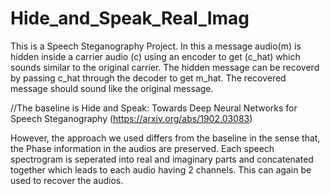 # Hide_and_Speak_Real_Imag

This is a Speech Steganography Project. In this a message audio(m) is hidden inside a carrier audio (c) using an encoder to get (c_hat) which sounds similar to the original carrier. The hidden message can be recoverd by passing c_hat through the decoder to get m_hat. The recovered message should sound like the original message.

//The baseline is Hide and Speak: Towards Deep Neural Networks for Speech Steganography (https://arxiv.org/abs/1902.03083)

However, the approach we used differs from the baseline in the sense that, the Phase information in the audios are preserved. Each speech spectrogram is seperated into real and imaginary parts and concatenated together which leads to each audio having 2 channels. This can again be used to recover the audios.



